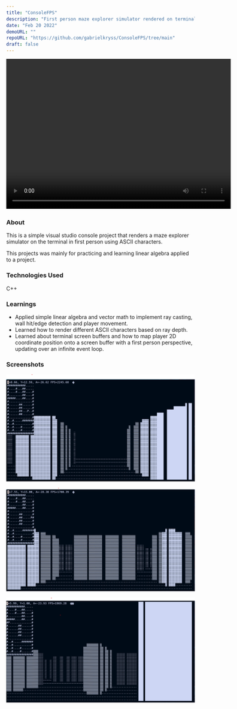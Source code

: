 ```yaml
---
title: "ConsoleFPS"
description: "First person maze explorer simulator rendered on terminal?"
date: "Feb 20 2022"
demoURL: ""
repoURL: "https://github.com/gabrielkryss/ConsoleFPS/tree/main"
draft: false
---
```


<video width="600" height="400" controls>
  <source src="/portfolio-blog-website/src/content/projects/project-4/v1.mp4" type="video/mp4" />
  Your browser does not support the video tag.
</video>

### About

This is a simple visual studio console project that renders a maze explorer simulator on the terminal in first person using ASCII characters.

This projects was mainly for practicing and learning linear algebra applied to a project.

### Technologies Used

C++

### Learnings

- Applied simple linear algebra and vector math to implement ray casting, wall hit/edge detection and player movement.
- Learned how to render different ASCII characters based on ray depth.
- Learned about terminal screen buffers and how to map player 2D coordinate position onto a screen buffer with a first person perspective, updating over an infinite event loop.

### Screenshots

![P1](./p1.png)

![P2](./p2.png)

![P2](./p3.png)
